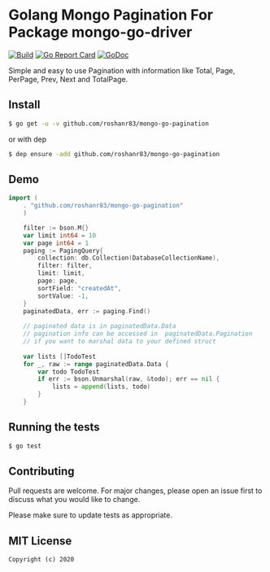 # Golang Mongo Pagination For Package mongo-go-driver
[![Build][Build-Status-Image]][Build-Status-Url] [![Go Report Card](https://goreportcard.com/badge/github.com/roshanr83/mongo-go-pagination?branch=master&kill_cache=1)](https://goreportcard.com/report/github.com/roshanr83/mongo-go-pagination) [![GoDoc][godoc-image]][godoc-url]

Simple and easy to use Pagination with information like Total, Page, PerPage, Prev, Next and TotalPage. 


## Install

``` bash
$ go get -u -v github.com/roshanr83/mongo-go-pagination
```

or with dep

``` bash
$ dep ensure -add github.com/roshanr83/mongo-go-pagination
```


## Demo

``` go
import (
	. "github.com/roshanr83/mongo-go-pagination"
	)

    filter := bson.M{}
	var limit int64 = 10
	var page int64 = 1
	paging := PagingQuery{
		collection: db.Collection(DatabaseCollectionName),
		filter: filter,
		limit: limit,
		page: page,
		sortField: "createdAt",
		sortValue: -1,
	}
	paginatedData, err := paging.Find()
	
	// paginated data is in paginatedData.Data
	// pagination info can be accessed in  paginatedData.Pagination
	// if you want to marshal data to your defined struct
	
	var lists []TodoTest
    for _, raw := range paginatedData.Data {
        var todo TodoTest
        if err := bson.Unmarshal(raw, &todo); err == nil {
            lists = append(lists, todo)
        }
    }


```

## Running the tests

``` bash
$ go test
```

## Contributing
Pull requests are welcome. For major changes, please open an issue first to discuss what you would like to change.

Please make sure to update tests as appropriate.



## MIT License

```
Copyright (c) 2020
```

[Build-Status-Url]: https://travis-ci.org/roshanr83/mongo-go-pagination
[Build-Status-Image]: https://travis-ci.org/roshanr83/mongo-go-pagination.svg?branch=master
[godoc-url]: https://godoc.org/github.com/roshanr83/mongo-go-pagination
[godoc-image]: https://godoc.org/github.com/roshanr83/mongo-go-pagination?status.svg
